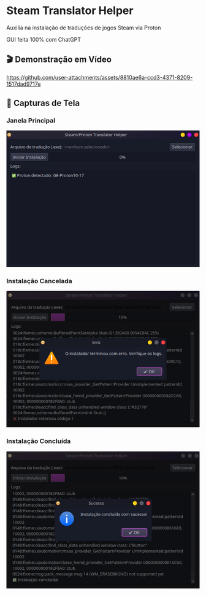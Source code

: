 # Steam Translator Helper
Auxilia na instalação de traduções de jogos Steam via Proton

GUI feita 100% com ChatGPT

## 🎬 Demonstração em Vídeo
https://github.com/user-attachments/assets/8810ae6a-ccd3-4371-8209-1517dad9717e


## 📸 Capturas de Tela

### Janela Principal
![Janela Principal](assets/scr01.png)

### Instalação Cancelada
![Instalação Cancelada](assets/scr02.png)

### Instalação Concluída
![Instalação Concluída](assets/scr03.png)
